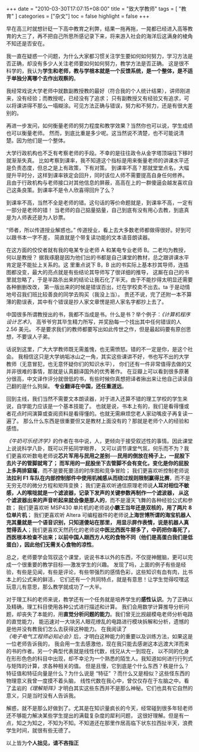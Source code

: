 +++
date = "2010-03-30T17:07:15+08:00"
title = "致大学教师"
tags = [ "教育" ]
categories = ["杂文"]
toc = false
highlight = false
+++

早在高三时就想针砭一下高中教育之利弊，结果一拖再拖，一晃都已经进入高等教育的大三了，再不把自己所思所感记录下来，将来游入社会的海洋后这满身的棱角不知还是否安在。

我一直在疑惑一个问题，为什么大家都习惯关注学生要如何如何努力，学习方法是否正确，却没有多少人关注老师要如何如何努力，教学方法是否正确。
这是很不科学的，我认为**学生和老师，教与学根本就是一个反馈系统，是一个整体，是不适于单独分离哪个去作出观察的**。

我经常戏说大学老师中就数副教授教的最好（符合我的个人统计结果），讲师刚进来，没有经验；而教授呢，已经没有了追求；
只有副教授又有经验又有追求，可以将课讲得不那么一塌糊涂。可见方法正确与错误，努力和不努力，还是有很大差别的。

再进一步发问，如何衡量老师的努力程度和教学效果？当然你也可以说，学生成绩也可以衡量老师。
然而，到底比重是多少呢。这当然说不清楚，也不可能说清楚。因为他们是一个整体。

大学行政机构也不乏有考察老师的手段。不幸的是往往政令从金字塔顶端往下移时就渐渐失真。
比如考察到课率，我不知道这个指标是用来衡量老师的讲课水平还是负责态度，但总之是上有政策，下有对策。
到课率不高？那就堂堂点名，大幅提升平时分，这样到课率铁定会回升，同时该位人师不需要提高自身任何修养。
且由于行政机构与老师接口对其他信息的屏蔽，高高在上的一群傻逼会越发喜欢自己这条良策。到课率不是令人欣喜得回升了么？

到课率不高，当然不全是老师的错。这句话的等价命题就是，到课率不高，一定有一部分是老师的错！
当老师的自己掂量掂量，自己到底有没有用心去教，到底真是为人师表还是为人钞票。

“师者，所以传道授业解惑也。” 传道授业，看上去大多数老师都做得很好。好到可以跟书本一字不差，
简直就是个带复读功能的文本语音朗读器。

在这方面的佼佼者就有我的电某专业老师 A 和某电专业老师 B。二老均为教授，何以是教授？
据我琢磨是因为他们出的书都是自己课堂的教材，总之跟讲课水平肯定是不能扯上关系的。这
里重点说下 B，B 出的书实际上基本抄其导师，连插图都没变，最大的亮点就是有些结论其导师写了很详细的推导，
这厮在自己的书里就忽略了，于是半路杀出来的结论让我石化了半天。由于不能抄得太明显还需要各种删删改改，
第一版出来的时候是错误百出，烂在学校卖不出去。ta 于是动情地号召我们班比较善良的同学去购买（我没上当）。
贵还不说，完了还附一本不算薄的勘误表，其中有个错误是抄人家文章愣是把人家名字都抄上去了。

中国很多所谓教授出的书，我都不当成是书。什么是书？举个例子：<em>《计算机程序设计艺术》</em>，
高爷爷穷其毕生精力所写，并奖励每一个找出其中任何错误的人 2.56 美元。
不是要求我们的教师都要写出如此传世之作，但是最起码要有原创思想，不要误人子弟。

话说到这里，广大大学教师既无需羞愧，也无需愤怒。错的不一定是你，是这个社会。
我相信这只是大学纳垢冰山之一角，其实这些课讲不好，书也写不出的大学教师（无意冒犯，也无意怀疑你们的知识水平），
你们还有一件非常值得去做的又并非很难的事情，那就是认真翻译国外的优秀著作。
在豆瓣上可以看到很多原著分很高，中文译作评分就很低的书，有些时候你真想把译者揪出来让他自己读读自己翻的是什么狗屎。
**专业翻译在中国，还任重道远**。

回到主线，我们当然不需要文本朗读器，对于进入还算不错的理工学校的学生来说，自学能力应该是一个基本技能了。
也就是说，书本上有的，我们是看得懂或者花点时间演算或查阅资料是看得懂的。也就无需麻烦您老人家动嘴皮子再复读一遍了。
那么什么东西是很重要但又是教材上面没有的？那就是老师个人的经验和感悟。

<em>《牛奶可乐经济学》</em>的作者在书中说，人，更倾向于接受叙述性的事情。因此课堂上说说科学八卦，既可以开拓同学眼界，
又可以调节课堂气氛，何乐而不为？我们更喜欢听数电老师说**芯片军用与民用之差别──民用的倒放在椅子上，一屁股下去片子的管脚就弯了；
而军用的一屁股坐下去管脚不会有变化，变化是你的屁股上多两排窟窿**，而不是要死要活的时序图和竞争冒险；
我们更喜欢听控制老师说**法拉利 F1 车队在内部控制部件中使用机械感从而绕过规则限制赢得比赛**，而不是无穷无尽的微分方程和矩阵变换；
我们更喜欢听通信原理老师说**人耳对相位不敏感，人的喉咙就是一个滤波器，记录下发声的关键参数再制作一个滤波器，
从这个滤波器出来的声音听起来就会像是那人的**，而不是漫天飞舞的各种经验公式和参数；
我们更喜欢听 MSP430 单片机的老师说**小霸王当年还是双核的，用了两片 8 位单片机**；
我们更喜欢听 Altera 可编程器件的老师说**上海世博所谓的海宝机器人充其量就是一个语音识别，只知道傻站在那里，
用显示屏作表情，说是机器人真觉得丢人**；我们更喜欢天然药化的老师说**中医比西医牛掰多了，中药把你毒死了，
西医根本检查不出来；以前中国人跟西方人吃的食物不同（他们是高蛋白我们是低蛋白），因此他们无需关心食物的凉性**。

总之，老师要学会驾驭这个课堂，说说书本以外的东西，不仅提神醒脑，更可以完成一个很重要的教学目标──激发学生的兴趣。
发现了吗，上面的例子有些是经验，有些是见闻，有些是评论，有些带强烈的感情色彩，这些知识有血有肉，比书本上的公式来的鲜活，
它们还有一个共同特点，就是有意思！让学生觉得哎嘿这玩意儿有意思，那么教学就成功了一大半。

对于理工科的老师来说，教学还有一个任务就是培养学生的**感性认识**。为了正确以及精确，理工科目使用各种公式进行描述和计算。
我们会用数学计算推导分析问题，却丧失了本能的，用**直觉分析问题的能力**。我们曾无比觊觎模电老师分析电路的直觉能力，
能迅速对一大块另人眼花缭乱的电路进行模块拆解和分析，遗憾的是他并没有教我们怎么去获得这种能力。
在我阅读了<em>《电子电气工程师必知必会》</em>后，才明白这种能力的重要以及训练方法，如果这是一位老师告诉我的，
我会用一生去感激他，现在我只能去感谢这本远渡大洋而来的书的作者。另一个典型代表就是线性代数，线兄从大一到现在，
以不同的化身在形形色色的科目中出现，却不幸沦为一个熟悉的陌生人。我知道如何进行行列式与矩阵的计算，求各种相关的值。
但是且慢，它到底是个什么东西？秩是什么？特征值和特征向量是什么？为什么说是 “特征” ？而什么又是相似？这些怪东西的物理意义我曾一度摸不着头脑，
线性代数在我心中，曾仅仅存在于左脑之中。看了孟岩的<em>《理解矩阵》</em>才明白其实这些东西并不是那么神秘。它们也具有它自然的意义，只是当时没有人告诉我。

解惑，就不是那么好做到了。尤其是在知识量疯长的今天，经常碰到很多年轻老师还不够能力解决某些学生提出的满载复杂度的犀利问题，
这很好理解。但是有一点，知之为知之，不知为不知。不知道还在那里作居高临下状东拉西扯半天，浪费学生时间，就很有些无德了。



以上皆为**个人拙见，请不吝指正**